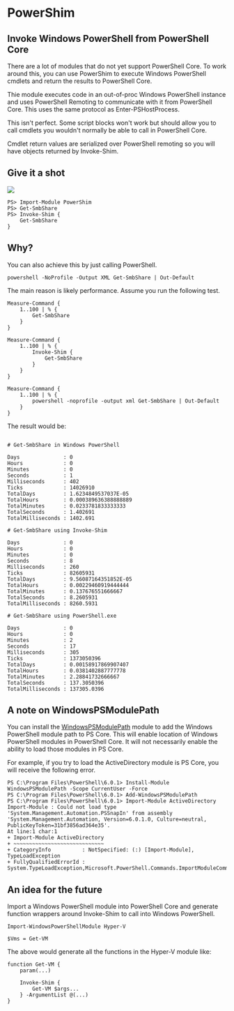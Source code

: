 # PowerShim 

## Invoke Windows PowerShell from PowerShell Core

There are a lot of modules that do not yet support PowerShell Core. To work around this, you can use PowerShim to execute Windows PowerShell cmdlets and return the results to PowerShell Core. 

Thie module executes code in an out-of-proc Windows PowerShell instance and uses PowerShell Remoting to communicate with it from PowerShell Core. This uses the same protocol as Enter-PSHostProcess.

This isn't perfect. Some script blocks won't work but should allow you to call cmdlets you wouldn't normally be able to call in PowerShell Core.

Cmdlet return values are serialized over PowerShell remoting so you will have objects returned by Invoke-Shim.

## Give it a shot

![](./images/powershim.gif)

```
PS> Import-Module PowerShim
PS> Get-SmbShare
PS> Invoke-Shim {
    Get-SmbShare
}
```

## Why? 

You can also achieve this by just calling PowerShell.

```
powershell -NoProfile -Output XML Get-SmbShare | Out-Default
```

The main reason is likely performance. Assume you run the following test. 

```
Measure-Command {
    1..100 | % {
        Get-SmbShare 
    }    
}

Measure-Command {
    1..100 | % {
        Invoke-Shim {
            Get-SmbShare 
        }
    }    
}

Measure-Command {
    1..100 | % {
        powershell -noprofile -output xml Get-SmbShare | Out-Default 
    }
}
```

The result would be: 

```

# Get-SmbShare in Windows PowerShell

Days              : 0
Hours             : 0
Minutes           : 0
Seconds           : 1
Milliseconds      : 402
Ticks             : 14026910
TotalDays         : 1.6234849537037E-05
TotalHours        : 0.000389636388888889
TotalMinutes      : 0.0233781833333333
TotalSeconds      : 1.402691
TotalMilliseconds : 1402.691

# Get-SmbShare using Invoke-Shim

Days              : 0
Hours             : 0
Minutes           : 0
Seconds           : 8
Milliseconds      : 260
Ticks             : 82605931
TotalDays         : 9.56087164351852E-05
TotalHours        : 0.00229460919444444
TotalMinutes      : 0.137676551666667
TotalSeconds      : 8.2605931
TotalMilliseconds : 8260.5931

# Get-SmbShare using PowerShell.exe

Days              : 0
Hours             : 0
Minutes           : 2
Seconds           : 17
Milliseconds      : 305
Ticks             : 1373050396
TotalDays         : 0.00158917869907407
TotalHours        : 0.0381402887777778
TotalMinutes      : 2.28841732666667
TotalSeconds      : 137.3050396
TotalMilliseconds : 137305.0396
```

## A note on WindowsPSModulePath

You can install the [WindowsPSModulePath](https://www.powershellgallery.com/packages/WindowsPSModulePath/1.0.0) module to add the Windows PowerShell module path to PS Core. This will enable location of Windows PowerShell modules in PowerShell Core. It will not necessarily enable the ability to load those modules in PS Core. 

For example, if you try to load the ActiveDirectory module is PS Core, you will receive the following error. 

```
PS C:\Program Files\PowerShell\6.0.1> Install-Module WindowsPSModulePath -Scope CurrentUser -Force
PS C:\Program Files\PowerShell\6.0.1> Add-WindowsPSModulePath
PS C:\Program Files\PowerShell\6.0.1> Import-Module ActiveDirectory
Import-Module : Could not load type 'System.Management.Automation.PSSnapIn' from assembly 'System.Management.Automation, Version=6.0.1.0, Culture=neutral, PublicKeyToken=31bf3856ad364e35'.
At line:1 char:1
+ Import-Module ActiveDirectory
+ ~~~~~~~~~~~~~~~~~~~~~~~~~~~~~
+ CategoryInfo          : NotSpecified: (:) [Import-Module], TypeLoadException
+ FullyQualifiedErrorId : System.TypeLoadException,Microsoft.PowerShell.Commands.ImportModuleCommand

```

## An idea for the future

Import a Windows PowerShell module into PowerShell Core and generate function wrappers around Invoke-Shim to call into Windows PowerShell. 

```
Import-WindowsPowerShellModule Hyper-V 

$Vms = Get-VM 
```

The above would generate all the functions in the Hyper-V module like: 

```
function Get-VM {
    param(...)

    Invoke-Shim {
        Get-VM $args...
    } -ArgumentList @(...)
}
```


